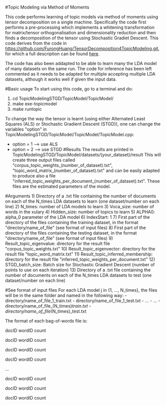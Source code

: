 #Topic Modeling via Method of Moments

This code performs learning of topic models via method of moments using tensor decomposition on a single machine. Specifically the code first performs a pre-processing which implements a whitening transformation for matrix/tensor orthogonalisation and dimensionality reduction and then finds a decomposition of the tensor using Stochastic Gradiet Descent. This code derives from the code in https://github.com/FurongHuang/TensorDecomposition4TopicModeling.git, for which a full description can be found [here](http://newport.eecs.uci.edu/anandkumar/Lab/Lab_sub/TopicModeling.html).

The code has also been addapted to be able to learn many the LDA model of many datasets on the same run. The code for inference has been left commented as it needs to be adapted for multiple accepting multiple LDA datasets, although it works well if given the input data.

#Basic usage
To start using this code, go to a terminal and do: 

1) cd TopicModelingSTGD/TopicModel/TopicModel/
2) make exe-topicmodel 
3) make runtopic

To change the way the tensor is learnt (using either Alternated Least Squares (ALS) or Stochastic Gradient Descent (STGD)), one can change the variables "option" in TopicModelingSTGD/TopicModel/TopicModel/TopicModel.cpp:
- option = 1 --> use ALS
- option = 2 --> use STGD
#Results
The results are printed in TopicModelingSTGD/TopicModel/datasets/(your_dataset)/result
This will create three output files called "corpus_topic_weights_(number_of_dataset).txt", "topic_word_matrix_(number_of_dataset).txt" and can be easily adapted to produce also a file "inferred_topic_weights_per_document_(number_of_dataset).txt". These files are the estimated parameters of the model.

#Arguments
	1) Directory of a .txt file containing the number of documents on each of the N_times LDA datasets to learn (one dataset/number on each line)
	2) N_times: number of LDA models to learn
	3) Voca_size: number of words in the xulary
	4) Hidden_size: number of topics to learn
	5) ALPHA0: alpha_0 parameter of the LDA model
	6) IndexStart: 1
	7) First part of the directory of the files containing the training dataset, in the format "directory/name_of_file" (see format of input files)
	8) First part of the directory of the files containing the testing dataset, in the format "directory/name_of_file" (see format of input files)
	9) Result_topic_eigenvalue: directory for the result file "corpus_topic_weights.txt"
	10) Result_topic_eigenvector: directory for the result file "topic_word_matrix.txt"
	11) Result_topic_inferred_membership: directory for the result file "inferred_topic_weights_per_document.txt"
	12) STGD_batch_size: Batch size for Stochastic Gradient Descent (number of points to use on each iteration)
	13) Directory of a .txt file containing the number of documents on each of the N_times LDA datasets to test (one dataset/number on each line)



#See format of input files
For each LDA model j in {1, ..., N_times}, the files will be in the same folder and named in the following way:
	- directory/name_of_file_1_train.txt
	- directory/name_of_file_1_test.txt
	- ...
	- ...
	- directory/name_of_file_(N_times)_train.txt
	- directory/name_of_file_(N_times)_test.txt

The format of each bag-of-words file is:

docID wordID count 

docID wordID count 

docID wordID count 

docID wordID count 

... 

docID wordID count 

docID wordID count 

docID wordID count 